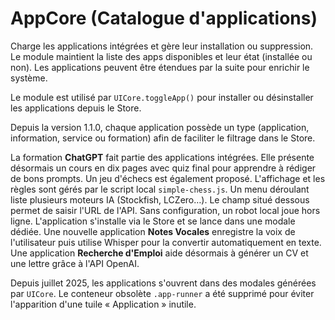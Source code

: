 # AppCore (Catalogue d'applications)

Charge les applications intégrées et gère leur installation ou suppression. Le module maintient la liste des apps disponibles et leur état (installée ou non). Les applications peuvent être étendues par la suite pour enrichir le système.

Le module est utilisé par `UICore.toggleApp()` pour installer ou désinstaller les applications depuis le Store.

Depuis la version 1.1.0, chaque application possède un type (application, information, service ou formation) afin de faciliter le filtrage dans le Store.

La formation **ChatGPT** fait partie des applications intégrées. Elle présente désormais un cours en dix pages avec quiz final pour apprendre à rédiger de bons prompts.
Un jeu d'échecs est également proposé. L'affichage et les règles sont gérés par le script local `simple-chess.js`.
Un menu déroulant liste plusieurs moteurs IA
(Stockfish, LCZero…). Le champ situé dessous permet de saisir l'URL de l'API.
Sans configuration, un robot local joue hors ligne.
L'application s'installe via le Store et se lance dans une modale dédiée.
Une nouvelle application **Notes Vocales** enregistre la voix de l'utilisateur puis utilise Whisper pour la convertir automatiquement en texte.
Une application **Recherche d'Emploi** aide désormais à générer un CV et une lettre grâce à l'API OpenAI.

Depuis juillet 2025, les applications s'ouvrent dans des modales générées par `UICore`. Le conteneur obsolète `.app-runner` a été supprimé pour éviter l'apparition d'une tuile « Application » inutile.
